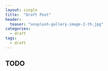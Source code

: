 ```yaml
---
layout: single
title:  "Draft Post"
header:
  teaser: "unsplash-gallery-image-2-th.jpg"
categories: 
  - draft
tags:
  - draft
---
```


## TODO
